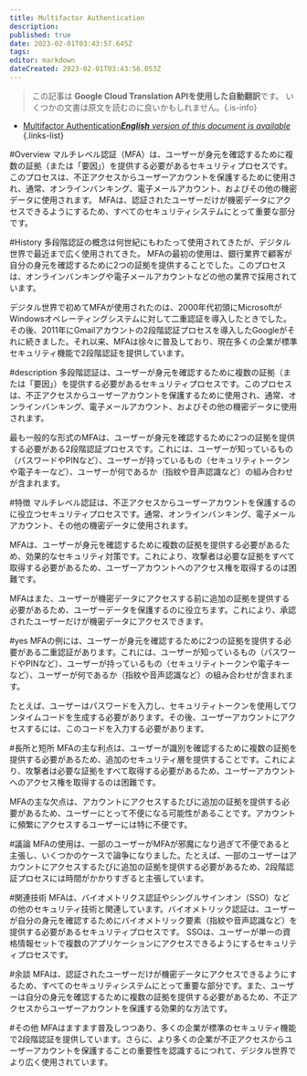 ```yaml
---
title: Multifactor Authentication
description: 
published: true
date: 2023-02-01T03:43:57.645Z
tags: 
editor: markdown
dateCreated: 2023-02-01T03:43:56.053Z
---
```


> この記事は **Google Cloud Translation APIを使用した自動翻訳**です。
いくつかの文書は原文を読むのに良いかもしれません。{.is-info}

- [Multifactor Authentication***English** version of this document is available*](/en/Knowledge-base/Dictionary/multifactor-authentication)
{.links-list}


#Overview
マルチレベル認証（MFA）は、ユーザーが身元を確認するために複数の証拠（または「要因」）を提供する必要があるセキュリティプロセスです。このプロセスは、不正アクセスからユーザーアカウントを保護するために使用され、通常、オンラインバンキング、電子メールアカウント、およびその他の機密データに使用されます。 MFAは、認証されたユーザーだけが機密データにアクセスできるようにするため、すべてのセキュリティシステムにとって重要な部分です。

#History
多段階認証の概念は何世紀にもわたって使用されてきたが、デジタル世界で最近まで広く使用されてきた。 MFAの最初の使用は、銀行業界で顧客が自分の身元を確認するために2つの証拠を提供することでした。このプロセスは、オンラインバンキングや電子メールアカウントなどの他の業界で採用されています。

デジタル世界で初めてMFAが使用されたのは、2000年代初頭にMicrosoftがWindowsオペレーティングシステムに対して二重認証を導入したときでした。その後、2011年にGmailアカウントの2段階認証プロセスを導入したGoogleがそれに続きました。それ以来、MFAは徐々に普及しており、現在多くの企業が標準セキュリティ機能で2段階認証を提供しています。

#description
多段階認証は、ユーザーが身元を確認するために複数の証拠（または「要因」）を提供する必要があるセキュリティプロセスです。このプロセスは、不正アクセスからユーザーアカウントを保護するために使用され、通常、オンラインバンキング、電子メールアカウント、およびその他の機密データに使用されます。

最も一般的な形式のMFAは、ユーザーが身元を確認するために2つの証拠を提供する必要がある2段階認証プロセスです。これには、ユーザーが知っているもの（パスワードやPINなど）、ユーザーが持っているもの（セキュリティトークンや電子キーなど）、ユーザーが何であるか（指紋や音声認識など）の組み合わせが含まれます。

#特徴
マルチレベル認証は、不正アクセスからユーザーアカウントを保護するのに役立つセキュリティプロセスです。通常、オンラインバンキング、電子メールアカウント、その他の機密データに使用されます。

MFAは、ユーザーが身元を確認するために複数の証拠を提供する必要があるため、効果的なセキュリティ対策です。これにより、攻撃者は必要な証拠をすべて取得する必要があるため、ユーザーアカウントへのアクセス権を取得するのは困難です。

MFAはまた、ユーザーが機密データにアクセスする前に追加の証拠を提供する必要があるため、ユーザーデータを保護するのに役立ちます。これにより、承認されたユーザーだけが機密データにアクセスできます。

#yes
MFAの例には、ユーザーが身元を確認するために2つの証拠を提供する必要がある二重認証があります。これには、ユーザーが知っているもの（パスワードやPINなど）、ユーザーが持っているもの（セキュリティトークンや電子キーなど）、ユーザーが何であるか（指紋や音声認識など）の組み合わせが含まれます。

たとえば、ユーザーはパスワードを入力し、セキュリティトークンを使用してワンタイムコードを生成する必要があります。その後、ユーザーアカウントにアクセスするには、このコードを入力する必要があります。

#長所と短所
MFAの主な利点は、ユーザーが識別を確認するために複数の証拠を提供する必要があるため、追加のセキュリティ層を提供することです。これにより、攻撃者は必要な証拠をすべて取得する必要があるため、ユーザーアカウントへのアクセス権を取得するのは困難です。

MFAの主な欠点は、アカウントにアクセスするたびに追加の証拠を提供する必要があるため、ユーザーにとって不便になる可能性があることです。アカウントに頻繁にアクセスするユーザーには特に不便です。

#議論
MFAの使用は、一部のユーザーがMFAが邪魔になり過ぎて不便であると主張し、いくつかのケースで論争になりました。たとえば、一部のユーザーはアカウントにアクセスするたびに追加の証拠を提供する必要があるため、2段階認証プロセスには時間がかかりすぎると主張しています。

#関連技術
MFAは、バイオメトリクス認証やシングルサインオン（SSO）などの他のセキュリティ技術と関連しています。バイオメトリック認証は、ユーザーが自分の身元を確認するためにバイオメトリック要素（指紋や音声認識など）を提供する必要があるセキュリティプロセスです。 SSOは、ユーザーが単一の資格情報セットで複数のアプリケーションにアクセスできるようにするセキュリティプロセスです。

#余談
MFAは、認証されたユーザーだけが機密データにアクセスできるようにするため、すべてのセキュリティシステムにとって重要な部分です。また、ユーザーは自分の身元を確認するために複数の証拠を提供する必要があるため、不正アクセスからユーザーアカウントを保護する効果的な方法です。

#その他
MFAはますます普及しつつあり、多くの企業が標準のセキュリティ機能で2段階認証を提供しています。さらに、より多くの企業が不正アクセスからユーザーアカウントを保護することの重要性を認識するにつれて、デジタル世界でより広く使用されています。